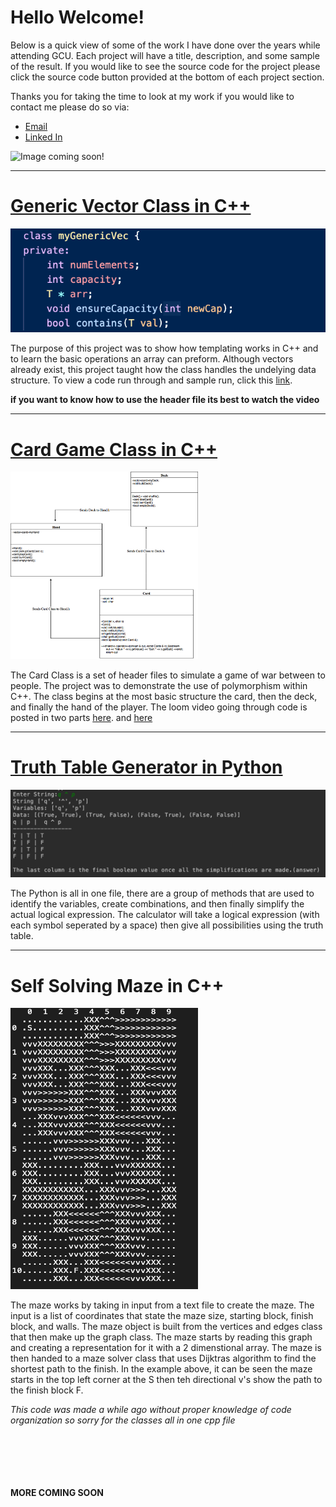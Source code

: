 # Hello Welcome! 
Below is a quick view of some of the work I have done over the years while attending GCU. Each project will have a title,
description, and some sample of the result. If you would like to see the source code for the project please click the source
code button provided at the bottom of each project section. 

Thanks you for taking the time to look at my work if you would like to contact me please do so via:
* [Email](mailto:anthony.canar@gmail.com)
* [Linked In](https://www.linkedin.com/in/dennis-canar-b60929178/)

![Image coming soon!]()

---

# [Generic Vector Class in C++](https://github.com/dcanar9/Coursework/tree/master/MyGenericVec)
![Generic Vector Class IMG](/images/GenericVector.png)

The purpose of this project was to show how templating works in C++ and to learn the basic operations
an array can preform. Although vectors already exist, this project taught how the class handles the 
undelying data structure. To view a code run through and sample run, click this [link](https://www.useloom.com/share/b005120a36574512bde76d4549da7698).

**if you want to know how to use the header file its best to watch the video**

---

# [Card Game Class in C++](https://github.com/dcanar9/Coursework/tree/master/Card%20Game%20Files)

<img src="https://github.com/dcanar9/Coursework/blob/master/images/Card%20Game.png?raw=true" width="300" height="300">

The Card Class is a set of header files to simulate a game of war between to people. The project was to 
demonstrate the use of polymorphism within C++. The class begins at the most basic structure the card, then the 
deck, and finally the hand of the player. The loom video going through code is posted in two parts [here](https://www.useloom.com/share/7d04375206d34c34a146c9d2070cea8e). and [here]( https://www.useloom.com/share/7d04375206d34c34a146c9d2070cea8e)

---

# [Truth Table Generator in Python](https://github.com/dcanar9/Coursework/tree/master/Truth%20Table)
![Truth Table Example](/images/TruthTable.png)

The Python is all in one file, there are a group of methods that are used to identify the variables, create combinations,
and then finally simplify the actual logical expression. The calculator will take a logical expression (with each symbol seperated
by a space) then give all possibilities using the truth table. 

---

# Self Solving Maze in C++

<img src="https://github.com/dcanar9/Coursework/blob/master/images/MazeOutput.png?raw=true" width="300" height="450">

The maze works by taking in input from a text file to create the maze. The input is a list of coordinates that state the maze size, starting block, 
finish block, and walls. The maze object is built from the vertices and edges class that then make up the graph class. The maze starts by reading this graph and creating a representation for it with a 2 dimenstional array. The maze is then handed to a maze solver class that uses Dijktras algorithm to find the shortest path to the finish. In the example above, it can be seen the maze starts in the top left corner at the S then teh directional v's show the path to the finish block F.

_This code was made a while ago without proper knowledge of code organization so sorry for the classes all in one cpp file_

<br/><br/><br/><br/><br/>
**MORE COMING SOON**
